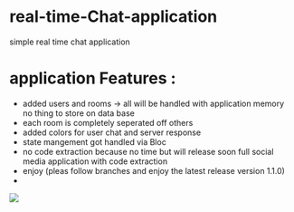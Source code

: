 # real-time-Chat-application
simple real time chat application 

# application Features : 
- added users and rooms -> all will be handled with application memory no thing to store on data base 
- each room is completely seperated off others 
- added colors for user chat and server response 
- state mangement got handled via Bloc 
- no code extraction because no time but will release soon full social media application with code extraction 
- enjoy (pleas follow branches and enjoy the latest release version 1.1.0)
- 
![](https://media.giphy.com/media/PuGJ8i3u3kMLal9oo2/giphy.gif)
